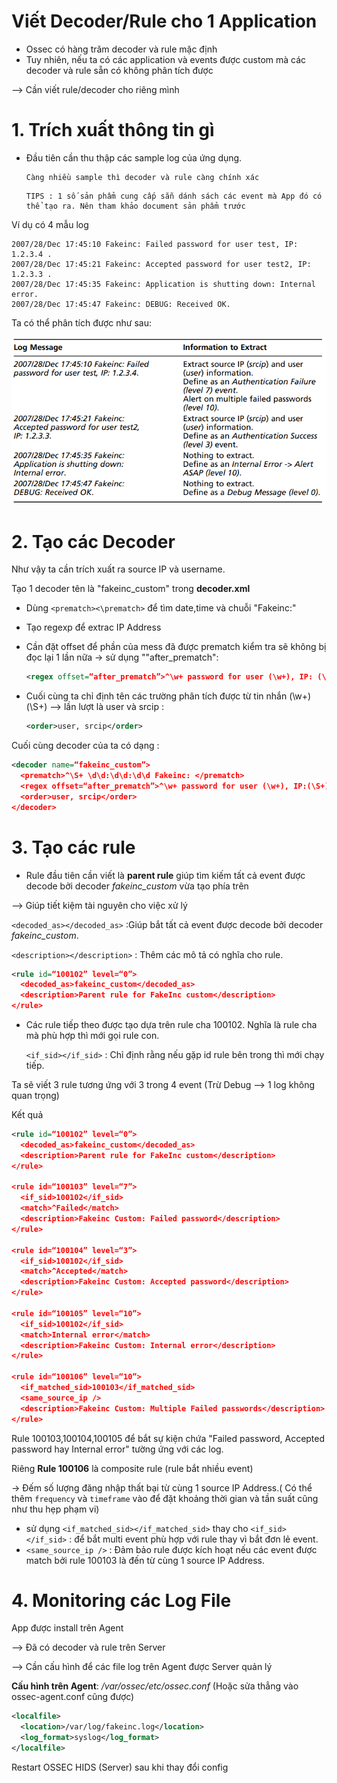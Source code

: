 # Viết Decoder/Rule cho 1 Application
- Ossec có hàng trăm decoder và rule mặc định
- Tuy nhiên, nếu ta có các application và events được custom mà các decoder và rule sẵn có không phân tích được

--> Cần viết rule/decoder cho riêng mình

# 1. Trích xuất thông tin gì
- Đầu tiên cần thu thập các sample log của ứng dụng.
    ```
    Càng nhiều sample thì decoder và rule càng chính xác
    ```
    ```
    TIPS : 1 số sản phẩm cung cấp sẵn dánh sách các event mà App đó có thể tạo ra. Nên tham khảo document sản phẩm trước
    ```
Ví dụ có 4 mẫu log
```
2007/28/Dec 17:45:10 Fakeinc: Failed password for user test, IP: 1.2.3.4 .
2007/28/Dec 17:45:21 Fakeinc: Accepted password for user test2, IP: 1.2.3.3 .
2007/28/Dec 17:45:35 Fakeinc: Application is shutting down: Internal error.
2007/28/Dec 17:45:47 Fakeinc: DEBUG: Received OK.
```
Ta có thể phân tích được như sau:

<img src="..\img\Screenshot_80.png">

# 2. Tạo các Decoder

Như vậy ta cần trích xuất ra source IP và username. 

Tạo 1 decoder tên là "fakeinc_custom" trong **decoder.xml**

- Dùng `<prematch><\prematch>` để tìm date,time và chuỗi "Fakeinc:" 
- Tạo regexp để extrac IP Address

- Cần đặt offset để phần của mess đã được prematch kiểm tra sẽ không bị đọc lại 1 lần nữa -> sử dụng ""after_prematch":
    
    ```xml
    <regex offset=“after_prematch”>^\w+ password for user (\w+), IP: (\S+) </regex>
    ```
- Cuối cùng ta chỉ định tên các trường phân tích được từ tin nhắn (\w+) (\S+) --> lần lượt là user và srcip :
    ```xml
    <order>user, srcip</order>
    ```

Cuối cùng decoder của ta có dạng :
```xml
<decoder name=“fakeinc_custom”>
  <prematch>^\S+ \d\d:\d\d:\d\d Fakeinc: </prematch>
  <regex offset=“after_prematch”>^\w+ password for user (\w+), IP:(\S+) </regex>
  <order>user, srcip</order>
</decoder>
```

# 3. Tạo các rule

- Rule đầu tiên cần viết là **parent rule** giúp tìm kiếm tất cả event được decode bởi decoder *fakeinc_custom* vừa tạo phía trên 

--> Giúp tiết kiệm tài nguyên cho việc xử lý

`<decoded_as></decoded_as>` :Giúp bắt tất cả event được decode bởi decoder *fakeinc_custom*.

`<description></description>` : Thêm các mô tả có nghĩa cho rule. 

```xml
<rule id=“100102” level=“0”>
  <decoded_as>fakeinc_custom</decoded_as>
  <description>Parent rule for FakeInc custom</description>
</rule>
```
- Các rule tiếp theo được tạo dựa trên rule cha 100102. Nghĩa là rule cha mà phù hợp thì mới gọi rule con. 

    `<if_sid></if_sid>` : Chỉ định rằng nếu gặp id rule bên trong thì mới chạy tiếp.

Ta sẽ viết 3 rule tương ứng với 3 trong 4 event (Trừ Debug --> 1 log không quan trọng)

Kết quả

```xml
<rule id=“100102” level=“0”>
  <decoded_as>fakeinc_custom</decoded_as>
  <description>Parent rule for FakeInc custom</description>
</rule>

<rule id=“100103” level=“7”>
  <if_sid>100102</if_sid>
  <match>^Failed</match>
  <description>Fakeinc Custom: Failed password</description>
</rule>

<rule id=“100104” level=“3”>
  <if_sid>100102</if_sid>
  <match>^Accepted</match>
  <description>Fakeinc Custom: Accepted password</description>
</rule>

<rule id=“100105” level=“10”>
  <if_sid>100102</if_sid>
  <match>Internal error</match>
  <description>Fakeinc Custom: Internal error</description>
</rule>

<rule id=“100106” level=“10”>
  <if_matched_sid>100103</if_matched_sid>
  <same_source_ip />
  <description>Fakeinc Custom: Multiple Failed passwords</description>
</rule>
```

Rule 100103,100104,100105 để bắt sự kiện chứa "Failed password, Accepted password hay Internal error" tường ứng với các log.

Riêng **Rule 100106** là composite rule (rule bắt nhiều event)

-> Đếm số lượng đăng nhập thất bại từ cùng 1 source IP Address.( Có thể thêm `frequency` và `timeframe` vào để đặt khoảng thời gian và tần suất cũng như thu hẹp phạm vi)
- sử dụng `<if_matched_sid></if_matched_sid>` thay cho `<if_sid></if_sid>` : để bắt multi event phù hợp với rule thay vì bắt đơn lẻ event.
- `<same_source_ip />` : Đảm bảo rule được kích hoạt nếu các event được match bởi rule 100103 là đến từ cùng 1 source IP Address.

# 4. Monitoring các Log File

App được install trên Agent

--> Đã có decoder và rule trên Server

--> Cần cấu hình để các file log trên Agent được Server quản lý

**Cấu hình trên Agent**: */var/ossec/etc/ossec.conf* (Hoặc sửa thẳng vào ossec-agent.conf cũng được)

```xml
<localfile>
  <location>/var/log/fakeinc.log</location>
  <log_format>syslog</log_format>
</localfile>
```

Restart OSSEC HIDS (Server) sau khi thay đổi config


